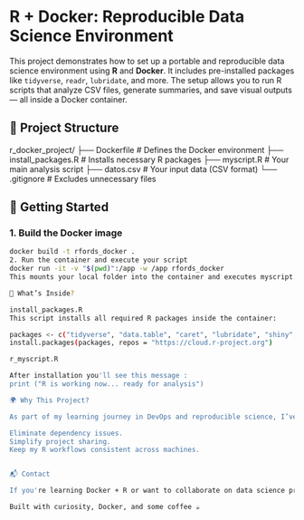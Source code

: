# R + Docker: Reproducible Data Science Environment

This project demonstrates how to set up a portable and reproducible data science environment using **R** and **Docker**. It includes pre-installed packages like `tidyverse`, `readr`, `lubridate`, and more. The setup allows you to run R scripts that analyze CSV files, generate summaries, and save visual outputs — all inside a Docker container.

## 📁 Project Structure

r_docker_project/
├── Dockerfile # Defines the Docker environment
├── install_packages.R # Installs necessary R packages
├── myscript.R # Your main analysis script
├── datos.csv # Your input data (CSV format)
└── .gitignore # Excludes unnecessary files


## 🚀 Getting Started

### 1. Build the Docker image

```bash
docker build -t rfords_docker .
2. Run the container and execute your script
docker run -it -v "$(pwd)":/app -w /app rfords_docker
This mounts your local folder into the container and executes myscript.R. Make sure datos.csv is in the same directory.

🧠 What’s Inside?

install_packages.R
This script installs all required R packages inside the container:

packages <- c("tidyverse", "data.table", "caret", "lubridate", "shiny", "readr", "readxl")
install.packages(packages, repos = "https://cloud.r-project.org")

r_myscript.R

After installation you'll see this message : 
print ("R is working now... ready for analysis")

🌍 Why This Project?

As part of my learning journey in DevOps and reproducible science, I’ve created this Dockerized R setup to:

Eliminate dependency issues.
Simplify project sharing.
Keep my R workflows consistent across machines.


📬 Contact

If you're learning Docker + R or want to collaborate on data science projects, feel free to connect!

Built with curiosity, Docker, and some coffee ☕️
